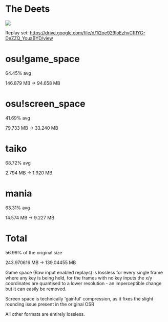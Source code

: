 # The Deets

![](https://cdn.discordapp.com/attachments/370454293192507396/1144287993260146748/image.png)

Replay set: https://drive.google.com/file/d/1i2oe929loEzhvCfRYG-DeZZQ_YouaBYD/view

# osu!game_space
64.45% avg

146.879 MB -> 94.658 MB

# osu!screen_space
41.69% avg

79.733 MB -> 33.240 MB

# taiko
68.72% avg

2.794 MB -> 1.920 MB

# mania
63.31% avg

14.574 MB -> 9.227 MB

# Total
56.99% of the original size

243.970616 MB -> 139.04455 MB

Game space (Raw input enabled replays) is lossless for every single frame where any key is being held, for the frames with no key inputs the x/y coordinates are quantised to a lower resolution - an imperceptible change but it can easily be removed.

Screen space is technically 'gainful' compression, as it fixes the slight rounding issue present in the original OSR

All other formats are entirely lossless.
